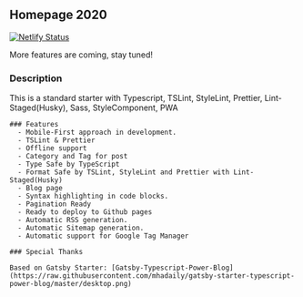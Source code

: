 ## Homepage 2020

[![Netlify Status](https://api.netlify.com/api/v1/badges/1d9c322e-4f72-4721-aa0a-79a3df0782f4/deploy-status)](https://app.netlify.com/sites/optimistic-swirles-1010d5/deploys)

More features are coming, stay tuned!

### Description

This is a standard starter with Typescript, TSLint, StyleLint, Prettier, Lint-Staged(Husky), Sass, StyleComponent, PWA

```
### Features
  - Mobile-First approach in development.
  - TSLint & Prettier
  - Offline support
  - Category and Tag for post
  - Type Safe by TypeScript
  - Format Safe by TSLint, StyleLint and Prettier with Lint-Staged(Husky)
  - Blog page
  - Syntax highlighting in code blocks.
  - Pagination Ready
  - Ready to deploy to Github pages
  - Automatic RSS generation.
  - Automatic Sitemap generation.
  - Automatic support for Google Tag Manager

### Special Thanks

Based on Gatsby Starter: [Gatsby-Typescript-Power-Blog](https://raw.githubusercontent.com/mhadaily/gatsby-starter-typescript-power-blog/master/desktop.png)
```
